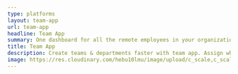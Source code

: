```yaml
---
type: platforms
layout: team-app
url: team-app
headline: Team App
summary: One dashboard for all the remote employees in your organization and their status.
title: Team App
description: Create teams & departments faster with team app. Assign who is responsible for reporting to who. Try the app for free now! 
image: https://res.cloudinary.com/hebu10lmu/image/upload/c_scale,c_scale,f_auto,q_auto,w_560/v1580451761/www/dashboard-tools_kdtmzu.png
---
```

